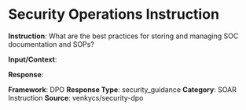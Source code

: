 # Security Operations Instruction

**Instruction**: What are the best practices for storing and managing SOC documentation and SOPs?

**Input/Context**: 

**Response**: 

**Framework**: DPO
**Response Type**: security_guidance
**Category**: SOAR Instruction
**Source**: venkycs/security-dpo
